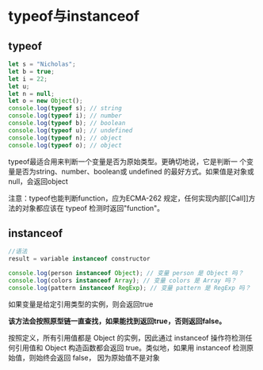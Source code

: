 # typeof与instanceof

## typeof

```js
let s = "Nicholas"; 
let b = true; 
let i = 22; 
let u; 
let n = null; 
let o = new Object(); 
console.log(typeof s); // string 
console.log(typeof i); // number 
console.log(typeof b); // boolean 
console.log(typeof u); // undefined 
console.log(typeof n); // object 
console.log(typeof o); // object 
```

typeof最适合用来判断一个变量是否为原始类型。更确切地说，它是判断一 个变量是否为string、number、boolean或 undefined 的最好方式。如果值是对象或 null，会返回object

注意：typeof也能判断function，应为ECMA-262 规定，任何实现内部[[Call]]方法的对象都应该在 typeof 检测时返回"function"。



## instanceof

```js
//语法
result = variable instanceof constructor

console.log(person instanceof Object); // 变量 person 是 Object 吗？
console.log(colors instanceof Array); // 变量 colors 是 Array 吗？
console.log(pattern instanceof RegExp); // 变量 pattern 是 RegExp 吗？
```

如果变量是给定引用类型的实例，则会返回true

**该方法会按照原型链一直查找，如果能找到返回true，否则返回false。**

按照定义，所有引用值都是 Object 的实例，因此通过 instanceof 操作符检测任何引用值和 Object 构造函数都会返回 true。类似地，如果用 instanceof 检测原始值，则始终会返回 false， 因为原始值不是对象